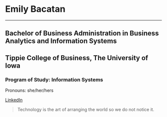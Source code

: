 # Emily Bacatan
 - - - - 
## Bachelor of Business Administration in Business Analytics and Information Systems
## Tippie College of Business, The University of Iowa
### Program of Study: Information Systems
Pronouns: she/her/hers

[LinkedIn](https://www.linkedin.com/in/emily-bacatan/)

> Technology is the art of arranging the world so we do not notice it.

<!--
**msbacatan/msbacatan** is a ✨ _special_ ✨ repository because its `README.md` (this file) appears on your GitHub profile.

Here are some ideas to get you started:

- 🔭 I’m currently working on ...
- 🌱 I’m currently learning ...
- 👯 I’m looking to collaborate on ...
- 🤔 I’m looking for help with ...
- 💬 Ask me about ...
- 📫 How to reach me: ...
- 😄 Pronouns: ...
- ⚡ Fun fact: ...
-->
